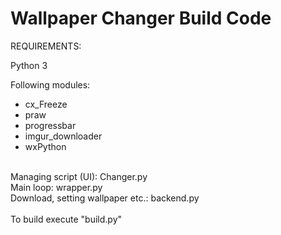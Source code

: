# Wallpaper Changer Build Code

REQUIREMENTS:

Python 3

Following modules:
  * cx_Freeze
  * praw
  * progressbar
  * imgur_downloader
  * wxPython
<br/>
Managing script (UI): Changer.py <br/>
Main loop: wrapper.py <br/>
Download, setting wallpaper etc.: backend.py
<br/>
<br/> 
To build execute "build.py"
